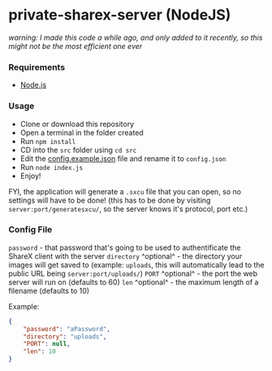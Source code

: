# private-sharex-server (NodeJS)

*warning: I made this code a while ago, and only added to it recently, so this might not be the most efficient one ever*

### Requirements
- [Node.js](https://nodejs.org/en)

### Usage
- Clone or download this repository
- Open a terminal in the folder created
- Run `npm install`
- CD into the `src` folder using `cd src`
- Edit the [config.example.json](./src/config.example.json) file and rename it to `config.json`
- Run `node index.js`
- Enjoy!

FYI, the application will generate a `.sxcu` file that you can open, so no settings will have to be done! (this has to be done by visiting `server:port/generatesxcu/`, so the server knows it's protocol, port etc.)

### Config File
`password` - that password that's going to be used to authentificate the ShareX client with the server
`directory` ^optional^ - the directory your images will get saved to (example: `uploads`, this will automatically lead to the public URL being `server:port/uploads/`)
`PORT` ^optional^ - the port the web server will run on (defaults to 60)
`len` ^optional^ - the maximum length of a filename (defaults to 10)

Example: 
```json 
{
    "password": "aPassword",
    "directory": "uploads",
    "PORT": null,
    "len": 10
}
```